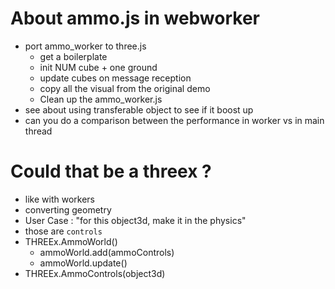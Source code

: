 # About ammo.js in webworker
- port ammo_worker to three.js
  - get a boilerplate
  - init NUM cube + one ground
  - update cubes on message reception
  - copy all the visual from the original demo
  - Clean up the ammo_worker.js
- see about using transferable object to see if it boost up
- can you do a comparison between the performance in worker vs in main thread


# Could that be a threex ?
- like with workers 
- converting geometry
- User Case : "for this object3d, make it in the physics"
- those are ```controls```
- THREEx.AmmoWorld()
  - ammoWorld.add(ammoControls)
  - ammoWorld.update()
- THREEx.AmmoControls(object3d)
